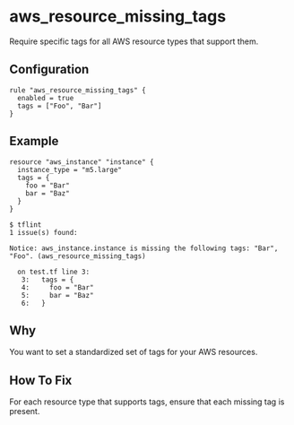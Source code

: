 # aws_resource_missing_tags

Require specific tags for all AWS resource types that support them.

## Configuration

```hcl
rule "aws_resource_missing_tags" {
  enabled = true
  tags = ["Foo", "Bar"]
}
```

## Example

```hcl
resource "aws_instance" "instance" {
  instance_type = "m5.large"
  tags = {
    foo = "Bar"
    bar = "Baz"
  }
}
```

```
$ tflint
1 issue(s) found:

Notice: aws_instance.instance is missing the following tags: "Bar", "Foo". (aws_resource_missing_tags)

  on test.tf line 3:
   3:   tags = {
   4:     foo = "Bar"
   5:     bar = "Baz"
   6:   }
```

## Why

You want to set a standardized set of tags for your AWS resources.

## How To Fix

For each resource type that supports tags, ensure that each missing tag is present.
